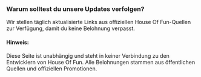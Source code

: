 ### Warum solltest du unsere Updates verfolgen?


Wir stellen täglich aktualisierte Links aus offiziellen House Of Fun-Quellen zur Verfügung, damit du keine Belohnung verpasst.


#### Hinweis:

Diese Seite ist unabhängig und steht in keiner Verbindung zu den Entwicklern von House Of Fun. Alle Belohnungen stammen aus öffentlichen Quellen und offiziellen Promotionen.


